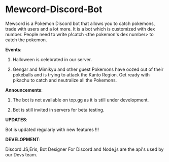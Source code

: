 # Mewcord-Discord-Bot
Mewcord is a Pokemon Discord bot that allows you to catch pokemons, trade with users and a lot more. It is a bot which is customized with dex number. People need to write p!catch <the pokemon's dex number> to catch the pokemon.

__Events__:

1) Halloween is celebrated in our server. 

2) Gengar and Mimikyu and other guest Pokemons have oozed out of their pokeballs and is trying to attack the Kanto Region. Get ready with pikachu to catch and neutralize all the Pokemons.

__Announcements__:

1) The bot is not available on top.gg as it is still under development.

2) Bot is still invited in servers for beta testing.

__UPDATES__:

Bot is updated regularly with new features !!!

__DEVELOPMENT__:

Discord.JS,Eris, Bot Designer For Discord and Node,js are the api's used by our Devs team.
